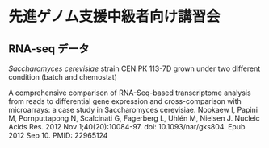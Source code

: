 # 先進ゲノム支援中級者向け講習会

## RNA-seq データ
<i>Saccharomyces cerevisiae</i> strain CEN.PK 113-7D grown under two different condition (batch and chemostat)

A comprehensive comparison of RNA-Seq-based transcriptome analysis from reads to differential gene expression and cross-comparison with microarrays: a case study in Saccharomyces cerevisiae.
Nookaew I, Papini M, Pornputtapong N, Scalcinati G, Fagerberg L, Uhlén M, Nielsen J.
Nucleic Acids Res. 2012 Nov 1;40(20):10084-97. doi: 10.1093/nar/gks804. Epub 2012 Sep 10.
PMID: 22965124 


